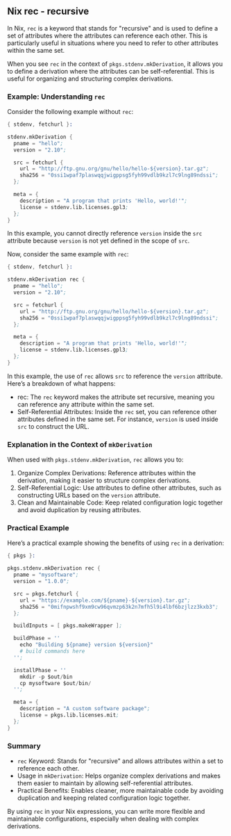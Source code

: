## Nix rec - recursive

In Nix, `rec` is a keyword that stands for "recursive" and is used to define a set of attributes where the attributes can reference each other. This is particularly useful in situations where you need to refer to other attributes within the same set.

When you see `rec` in the context of `pkgs.stdenv.mkDerivation`, it allows you to define a derivation where the attributes can be self-referential. This is useful for organizing and structuring complex derivations.

### Example: Understanding `rec`

Consider the following example without `rec`:

```s
{ stdenv, fetchurl }:

stdenv.mkDerivation {
  pname = "hello";
  version = "2.10";

  src = fetchurl {
    url = "http://ftp.gnu.org/gnu/hello/hello-${version}.tar.gz";
    sha256 = "0ssi1wpaf7plaswqqjwigppsg5fyh99vdlb9kzl7c9lng89ndssi";
  };

  meta = {
    description = "A program that prints 'Hello, world!'";
    license = stdenv.lib.licenses.gpl3;
  };
}
```

In this example, you cannot directly reference `version` inside the `src` attribute because `version` is not yet defined in the scope of `src`.

Now, consider the same example with `rec`:

```s
{ stdenv, fetchurl }:

stdenv.mkDerivation rec {
  pname = "hello";
  version = "2.10";

  src = fetchurl {
    url = "http://ftp.gnu.org/gnu/hello/hello-${version}.tar.gz";
    sha256 = "0ssi1wpaf7plaswqqjwigppsg5fyh99vdlb9kzl7c9lng89ndssi";
  };

  meta = {
    description = "A program that prints 'Hello, world!'";
    license = stdenv.lib.licenses.gpl3;
  };
}
```

In this example, the use of `rec` allows `src` to reference the `version` attribute. Here’s a breakdown of what happens:

- rec: The `rec` keyword makes the attribute set recursive, meaning you can reference any attribute within the same set.
- Self-Referential Attributes: Inside the `rec` set, you can reference other attributes defined in the same set. For instance, `version` is used inside `src` to construct the URL.

### Explanation in the Context of `mkDerivation`

When used with `pkgs.stdenv.mkDerivation`, `rec` allows you to:

1. Organize Complex Derivations: Reference attributes within the derivation, making it easier to structure complex derivations.
2. Self-Referential Logic: Use attributes to define other attributes, such as constructing URLs based on the `version` attribute.
3. Clean and Maintainable Code: Keep related configuration logic together and avoid duplication by reusing attributes.

### Practical Example

Here’s a practical example showing the benefits of using `rec` in a derivation:

```s
{ pkgs }:

pkgs.stdenv.mkDerivation rec {
  pname = "mysoftware";
  version = "1.0.0";

  src = pkgs.fetchurl {
    url = "https://example.com/${pname}-${version}.tar.gz";
    sha256 = "0mifnpwshf9xm9cw96qvmzp63k2n7mfh5l9i4lbf6bzjlzz3kxb3";
  };

  buildInputs = [ pkgs.makeWrapper ];

  buildPhase = ''
    echo "Building ${pname} version ${version}"
    # build commands here
  '';

  installPhase = ''
    mkdir -p $out/bin
    cp mysoftware $out/bin/
  '';

  meta = {
    description = "A custom software package";
    license = pkgs.lib.licenses.mit;
  };
}
```

### Summary

- `rec` Keyword: Stands for "recursive" and allows attributes within a set to reference each other.
- Usage in `mkDerivation`: Helps organize complex derivations and makes them easier to maintain by allowing self-referential attributes.
- Practical Benefits: Enables cleaner, more maintainable code by avoiding duplication and keeping related configuration logic together.

By using `rec` in your Nix expressions, you can write more flexible and maintainable configurations, especially when dealing with complex derivations.